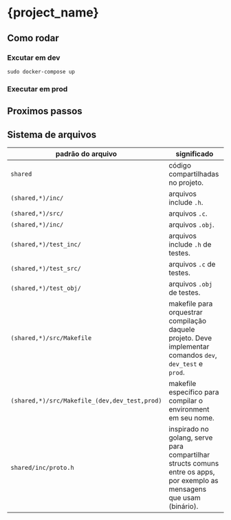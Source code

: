 # {project_name}

## Como rodar

### Excutar em dev

`sudo docker-compose up`

### Executar em prod

## Proximos passos

## Sistema de arquivos

| padrão do arquivo                             | significado                                                                                                             |
| --------------------------------------------- | ----------------------------------------------------------------------------------------------------------------------- |
| `shared`                                      | código compartilhadas no projeto.                                                                                       |
| `(shared,*)/inc/`                             | arquivos include `.h`.                                                                                                  |
| `(shared,*)/src/`                             | arquivos `.c`.                                                                                                          |
| `(shared,*)/inc/`                             | arquivos `.obj`.                                                                                                        |
| `(shared,*)/test_inc/`                        | arquivos include `.h` de testes.                                                                                        |
| `(shared,*)/test_src/`                        | arquivos `.c` de testes.                                                                                                |
| `(shared,*)/test_obj/`                        | arquivos `.obj` de testes.                                                                                              |
| `(shared,*)/src/Makefile`                     | makefile para orquestrar compilação daquele projeto. Deve implementar comandos `dev`, `dev_test` e `prod`.              |
| `(shared,*)/src/Makefile_(dev,dev_test,prod)` | makefile específico para compilar o environment em seu nome.                                                            |
| `shared/inc/proto.h`                          | inspirado no golang, serve para compartilhar structs comuns entre os apps, por exemplo as mensagens que usam (binário). |

